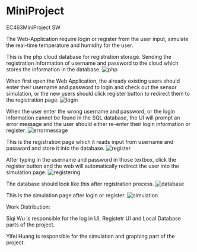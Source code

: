 # MiniProject
EC463MiniProject SW

The Web-Application require login or register from the user input, simulate the real-time temperature and humidity for the user.





This is the php cloud database for registration storage. Sending the registration information of username and password to the cloud which stores the information in the database.
![php](https://user-images.githubusercontent.com/16284066/45827248-08ad7f00-bcc4-11e8-81ae-8e6e22bb68a5.png)


When first open the Web Application, the already existing users should enter their username and password to login and check out the sensor simulation, or the new users should click register button to redirect them to the registration page.
![login](https://user-images.githubusercontent.com/16284066/45827918-6f7f6800-bcc5-11e8-9d3f-eded6cb1b772.jpg)



When the user enter the wrong username and password, or the login information cannot be found in the SQL database, the UI will prompt an error message and the user should either re-enter their login information or register. 
![errormessage](https://user-images.githubusercontent.com/16284066/45827909-6c847780-bcc5-11e8-954e-d603a9e2548e.jpg)



This is the registration page which it reads input from username and password and store it into the database.
![register](https://user-images.githubusercontent.com/16284066/45827973-84f49200-bcc5-11e8-9a38-1d60198fb0c8.jpg)



After typing in the username and password in those textbox, click the register button and the web will automatically redirect the user into the simulation page.
![registering](https://user-images.githubusercontent.com/16284066/45827959-7e661a80-bcc5-11e8-868a-312aff3ce0e6.png)



The database should look like this after registration process.
![database](https://user-images.githubusercontent.com/16284066/45827929-74441c00-bcc5-11e8-99d2-c36863444ce4.png)




This is the simulation page after login or register.
![simulation](https://user-images.githubusercontent.com/16284066/45827948-7ad29380-bcc5-11e8-9b90-34e01b7b5060.png)





Work Distribution:

Siqi Wu is responsible for the log in UI, Registetr UI and Local Database parts of the project.

Yifei Huang is responsible for the simulation and graphing part of the project.
